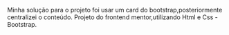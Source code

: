 Minha solução para o projeto foi usar um card do bootstrap,posteriormente centralizei o conteúdo.
Projeto do frontend mentor,utilizando Html e Css - Bootstrap.
